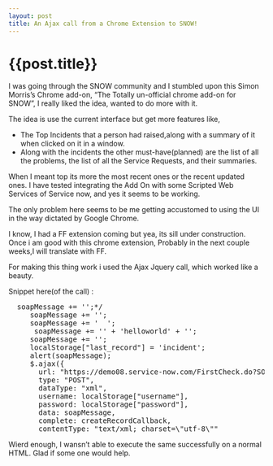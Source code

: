 ```yaml
---
layout: post
title: An Ajax call from a Chrome Extension to SNOW!
--- 
```




 {{post.title}}
======================================================




<p>I was going through the SNOW community and I stumbled upon this Simon Morris&#8217;s Chrome add-on, &#8220;The Totally un-official chrome add-on for SNOW&#8221;, I really liked the idea, wanted to do more with it.</p>

<p>The idea is use the current interface but get more features like,</p>
<ul><li>The Top Incidents that a person had raised,along with a summary of it when clicked on it in a window.</li>
<li>Along with the incidents the other must-have(planned) are the list of all the problems, the list of all the Service Requests, and their summaries.</li>
</ul><p>When I meant top its more the most recent ones or the recent updated ones. I have tested integrating the Add On with some Scripted Web Services of Service now, and yes it seems to be working.</p>
<p>The only problem here seems to be me getting accustomed to using the UI in the way dictated by Google Chrome.</p>
<p>I know, I had a FF extension coming but yea, its sill under construction. Once i am good with this chrome extension, Probably in the next couple weeks,I will translate with FF.</p>
<p>For making this thing work i used the Ajax Jquery call, which worked like a beauty.</p>
<p>Snippet here(of the call)&#160;:</p>
<pre class='"prettyprint'>  soapMessage += '';*/
	 soapMessage += '';
     soapMessage += '  ';
      soapMessage += '<a>' + 'helloworld' + '</a>';
     soapMessage += '';
     localStorage["last_record"] = 'incident';
     alert(soapMessage);
     $.ajax({
       url: "https://demo08.service-now.com/FirstCheck.do?SOAP",
       type: "POST",
       dataType: "xml",
       username: localStorage["username"],
       password: localStorage["password"],
       data: soapMessage,
       complete: createRecordCallback,
       contentType: "text/xml; charset=\"utf-8\""
</pre>
<p>Wierd enough, I wansn&#8217;t able to execute the same successfully on a normal HTML. Glad if some one would help.</p>